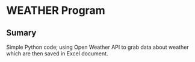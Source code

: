 # WEATHER Program
## Sumary
Simple Python code; using Open Weather API to grab data about weather which are then saved in Excel document.
